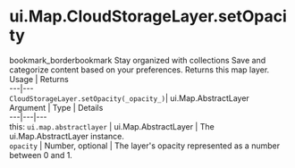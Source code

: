  
#  ui.Map.CloudStorageLayer.setOpacity
bookmark_borderbookmark Stay organized with collections  Save and categorize content based on your preferences.
Returns this map layer.
Usage | Returns  
---|---  
`CloudStorageLayer.setOpacity(_opacity_)`|  ui.Map.AbstractLayer  
Argument | Type | Details  
---|---|---  
this: `ui.map.abstractlayer` | ui.Map.AbstractLayer | The ui.Map.AbstractLayer instance.  
`opacity` | Number, optional | The layer's opacity represented as a number between 0 and 1.  
